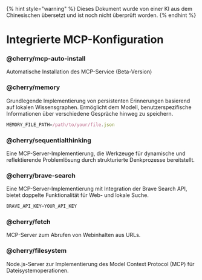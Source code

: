 
{% hint style="warning" %}
Dieses Dokument wurde von einer KI aus dem Chinesischen übersetzt und ist noch nicht überprüft worden.
{% endhint %}

# Integrierte MCP-Konfiguration

### @cherry/mcp-auto-install

Automatische Installation des MCP-Service (Beta-Version)

### @cherry/memory

Grundlegende Implementierung von persistenten Erinnerungen basierend auf lokalen Wissensgraphen. Ermöglicht dem Modell, benutzerspezifische Informationen über verschiedene Gespräche hinweg zu speichern.

```typescript
MEMORY_FILE_PATH=/path/to/your/file.json
```

### @cherry/sequentialthinking

Eine MCP-Server-Implementierung, die Werkzeuge für dynamische und reflektierende Problemlösung durch strukturierte Denkprozesse bereitstellt.

### @cherry/brave-search

Eine MCP-Server-Implementierung mit Integration der Brave Search API, bietet doppelte Funktionalität für Web- und lokale Suche.

```typescript
BRAVE_API_KEY=YOUR_API_KEY
```

### @cherry/fetch

MCP-Server zum Abrufen von Webinhalten aus URLs.

### @cherry/filesystem

Node.js-Server zur Implementierung des Model Context Protocol (MCP) für Dateisystemoperationen.